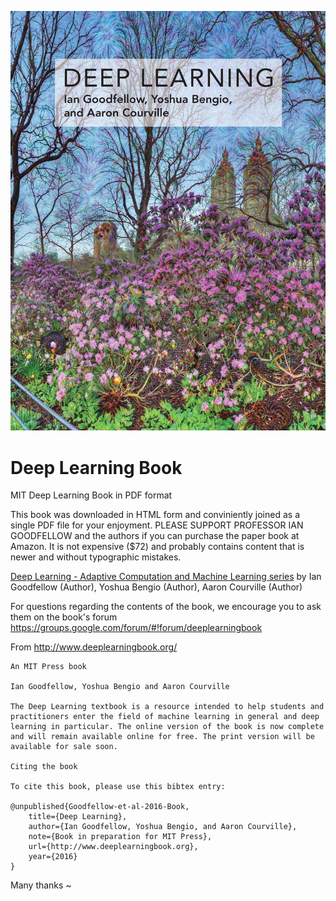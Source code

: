 
![Book cover](_cover.jpg?raw=true)

# Deep Learning Book
MIT Deep Learning Book in PDF format

This book was downloaded in HTML form and conviniently joined as a single PDF file for your enjoyment. PLEASE SUPPORT PROFESSOR IAN GOODFELLOW and the authors if you can purchase the paper book at Amazon. It is not expensive ($72) and probably contains content that is newer and without typographic mistakes.

[Deep Learning - Adaptive Computation and Machine Learning series](http://amzn.to/2qlQqZs) by Ian Goodfellow (Author), Yoshua Bengio  (Author), Aaron Courville  (Author)

For questions regarding the contents of the book, we encourage you to ask them on the book's forum 
https://groups.google.com/forum/#!forum/deeplearningbook

From http://www.deeplearningbook.org/

    An MIT Press book

    Ian Goodfellow, Yoshua Bengio and Aaron Courville

    The Deep Learning textbook is a resource intended to help students and practitioners enter the field of machine learning in general and deep learning in particular. The online version of the book is now complete and will remain available online for free. The print version will be available for sale soon.

    Citing the book

    To cite this book, please use this bibtex entry:

    @unpublished{Goodfellow-et-al-2016-Book,
        title={Deep Learning},
        author={Ian Goodfellow, Yoshua Bengio, and Aaron Courville},
        note={Book in preparation for MIT Press},
        url={http://www.deeplearningbook.org},
        year={2016}
    }


Many thanks ~